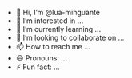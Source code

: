 - 👋 Hi, I’m @lua-minguante
- 👀 I’m interested in ...
- 🌱 I’m currently learning ...
- 💞️ I’m looking to collaborate on ...
- 📫 How to reach me ...
- 😄 Pronouns: ...
- ⚡ Fun fact: ...

<!---
lua-minguante/lua-minguante is a ✨ special ✨ repository because its `README.md` (this file) appears on your GitHub profile.
You can click the Preview link to take a look at your changes.
--->
